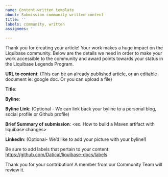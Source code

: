 ```yaml
---
name: Content-written template
about: Submission community written content
title: ''
labels: community, written
assignees: ''

---
```


Thank you for creating your article! Your work makes a huge impact on the Liquibase community. Below are the details we need in order to make your work accessible to the community and award points towards your status in the Liquibase Legends Program.

**URL to content**:
(This can be an already published article, or an editable document ie: google doc. Or you can upload a file) 

**Title**:

**Byline**:

**Byline Link**: (Optional - We can link back your byline to a personal blog, social profile or Github profile) 

**Brief Summary of submission**: <ex. How to build a Maven artifact with liquibase changes>

**LinkedIn**: (Optional- We’d like to add your picture with your byline!) 

Be sure to add labels that pertain to your content:
https://github.com/Datical/liquibase-docs/labels 

Thank you for your contribution! A member from our Community Team will review it.
